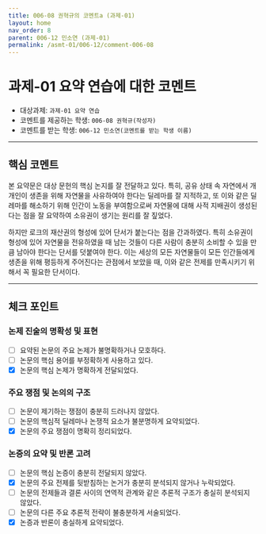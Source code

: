 ```yaml
---
title: 006-08 권혁규의 코멘트a (과제-01) 
layout: home
nav_order: 8
parent: 006-12 민소연 (과제-01)
permalink: /asmt-01/006-12/comment-006-08
---
```


# 과제-01 요약 연습에 대한 코멘트

- 대상과제: `과제-01 요약 연습`
- 코멘트를 제공하는 학생: `006-08 권혁규(작성자)` 
- 코멘트를 받는 학생: `006-12 민소연(코멘트를 받는 학생 이름)` 

---

## 핵심 코멘트

본 요약문은 대상 문헌의 핵심 논지를 잘 전달하고 있다. 특히, 공유 상태 속 자연에서 개개인이 생존을 위해 자연물을 사유하여야 한다는 딜레마를 잘 지적하고, 또 이와 같은 딜레마를 해소하기 위해 인간이 노동을 부여함으로써 자연물에 대해 사적 지배권이 생성된다는 점을 잘 요약하여 소유권이 생기는 원리를 잘 짚었다.

하지만 로크의 재산권의 형성에 있어 단서가 붙는다는 점을 간과하였다. 특히 소유권이 형성에 있어 자연물을 전유하였을 때 남는 것들이 다른 사람이 충분히 소비할 수 있을 만큼 남아야 한다는 단서를 덧붙여야 한다. 이는 세상의 모든 자연물들이 모든 인간들에게 생존을 위해 평등하게 주어진다는 관점에서 보았을 때, 이와 같은 전제를 만족시키기 위해서 꼭 필요한 단서이다.

---

## 체크 포인트

### 논제 진술의 명확성 및 표현  
- [ ] 요약된 논문의 주요 논제가 불명확하거나 모호하다.  
- [ ] 논문의 핵심 용어를 부정확하게 사용하고 있다.  
- [x] 논문의 핵심 논제가 명확하게 전달되었다.  

### 주요 쟁점 및 논의의 구조  
- [ ] 논문이 제기하는 쟁점이 충분히 드러나지 않았다.  
- [ ] 논문의 핵심적 딜레마나 논쟁적 요소가 불분명하게 요약되었다.  
- [x] 논문의 주요 쟁점이 명확히 정리되었다.  

### 논증의 요약 및 반론 고려  
- [ ] 논문의 핵심 논증이 충분히 전달되지 않았다.  
- [x] 논문의 주요 전제를 뒷받침하는 논거가 충분히 분석되지 않거나 누락되었다.  
- [ ] 논문의 전제들과 결론 사이의 연역적 관계와 같은 추론적 구조가 충실히 분석되지 않았다.  
- [ ] 논문의 다른 주요 추론적 전략이 불충분하게 서술되었다.
- [x] 논증과 반론이 충실하게 요약되었다. 